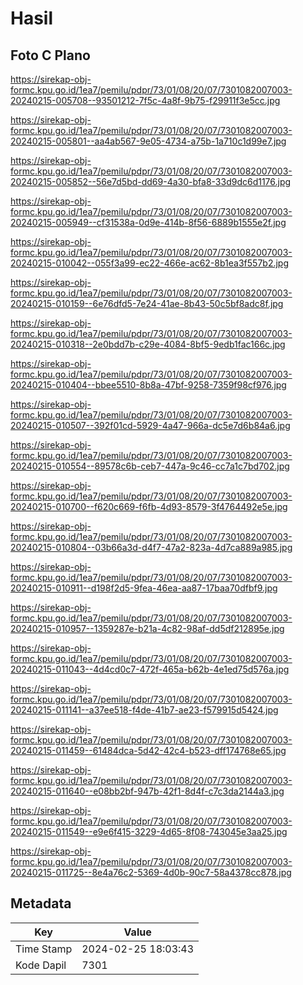 # Hasil

## Foto C Plano

https://sirekap-obj-formc.kpu.go.id/1ea7/pemilu/pdpr/73/01/08/20/07/7301082007003-20240215-005708--93501212-7f5c-4a8f-9b75-f29911f3e5cc.jpg

https://sirekap-obj-formc.kpu.go.id/1ea7/pemilu/pdpr/73/01/08/20/07/7301082007003-20240215-005801--aa4ab567-9e05-4734-a75b-1a710c1d99e7.jpg

https://sirekap-obj-formc.kpu.go.id/1ea7/pemilu/pdpr/73/01/08/20/07/7301082007003-20240215-005852--56e7d5bd-dd69-4a30-bfa8-33d9dc6d1176.jpg

https://sirekap-obj-formc.kpu.go.id/1ea7/pemilu/pdpr/73/01/08/20/07/7301082007003-20240215-005949--cf31538a-0d9e-414b-8f56-6889b1555e2f.jpg

https://sirekap-obj-formc.kpu.go.id/1ea7/pemilu/pdpr/73/01/08/20/07/7301082007003-20240215-010042--055f3a99-ec22-466e-ac62-8b1ea3f557b2.jpg

https://sirekap-obj-formc.kpu.go.id/1ea7/pemilu/pdpr/73/01/08/20/07/7301082007003-20240215-010159--6e76dfd5-7e24-41ae-8b43-50c5bf8adc8f.jpg

https://sirekap-obj-formc.kpu.go.id/1ea7/pemilu/pdpr/73/01/08/20/07/7301082007003-20240215-010318--2e0bdd7b-c29e-4084-8bf5-9edb1fac166c.jpg

https://sirekap-obj-formc.kpu.go.id/1ea7/pemilu/pdpr/73/01/08/20/07/7301082007003-20240215-010404--bbee5510-8b8a-47bf-9258-7359f98cf976.jpg

https://sirekap-obj-formc.kpu.go.id/1ea7/pemilu/pdpr/73/01/08/20/07/7301082007003-20240215-010507--392f01cd-5929-4a47-966a-dc5e7d6b84a6.jpg

https://sirekap-obj-formc.kpu.go.id/1ea7/pemilu/pdpr/73/01/08/20/07/7301082007003-20240215-010554--89578c6b-ceb7-447a-9c46-cc7a1c7bd702.jpg

https://sirekap-obj-formc.kpu.go.id/1ea7/pemilu/pdpr/73/01/08/20/07/7301082007003-20240215-010700--f620c669-f6fb-4d93-8579-3f4764492e5e.jpg

https://sirekap-obj-formc.kpu.go.id/1ea7/pemilu/pdpr/73/01/08/20/07/7301082007003-20240215-010804--03b66a3d-d4f7-47a2-823a-4d7ca889a985.jpg

https://sirekap-obj-formc.kpu.go.id/1ea7/pemilu/pdpr/73/01/08/20/07/7301082007003-20240215-010911--d198f2d5-9fea-46ea-aa87-17baa70dfbf9.jpg

https://sirekap-obj-formc.kpu.go.id/1ea7/pemilu/pdpr/73/01/08/20/07/7301082007003-20240215-010957--1359287e-b21a-4c82-98af-dd5df212895e.jpg

https://sirekap-obj-formc.kpu.go.id/1ea7/pemilu/pdpr/73/01/08/20/07/7301082007003-20240215-011043--4d4cd0c7-472f-465a-b62b-4e1ed75d576a.jpg

https://sirekap-obj-formc.kpu.go.id/1ea7/pemilu/pdpr/73/01/08/20/07/7301082007003-20240215-011141--a37ee518-f4de-41b7-ae23-f579915d5424.jpg

https://sirekap-obj-formc.kpu.go.id/1ea7/pemilu/pdpr/73/01/08/20/07/7301082007003-20240215-011459--61484dca-5d42-42c4-b523-dff174768e65.jpg

https://sirekap-obj-formc.kpu.go.id/1ea7/pemilu/pdpr/73/01/08/20/07/7301082007003-20240215-011640--e08bb2bf-947b-42f1-8d4f-c7c3da2144a3.jpg

https://sirekap-obj-formc.kpu.go.id/1ea7/pemilu/pdpr/73/01/08/20/07/7301082007003-20240215-011549--e9e6f415-3229-4d65-8f08-743045e3aa25.jpg

https://sirekap-obj-formc.kpu.go.id/1ea7/pemilu/pdpr/73/01/08/20/07/7301082007003-20240215-011725--8e4a76c2-5369-4d0b-90c7-58a4378cc878.jpg


## Metadata

| Key        | Value               |
| ---------- | ------------------- |
| Time Stamp | 2024-02-25 18:03:43 |
| Kode Dapil | 7301                |



